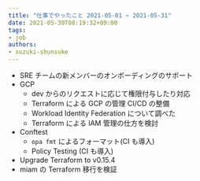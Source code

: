 ```yaml
---
title: "仕事でやったこと 2021-05-01 ~ 2021-05-31"
date: 2021-05-30T08:19:32+09:00
tags:
- job
authors:
- suzuki-shunsuke
---
```


* SRE チームの新メンバーのオンボーディングのサポート
* GCP
  * dev からのリクエストに応じて権限付与したり対応
  * Terraform による GCP の管理 CI/CD の整備
  * Workload Identity Federation について調べた
  * Terraform による IAM 管理の仕方を検討
* Conftest
  * `opa fmt` によるフォーマット(CI も導入)
  * Policy Testing (CI も導入)
* Upgrade Terraform to v0.15.4
* miam の Terraform 移行を検証
